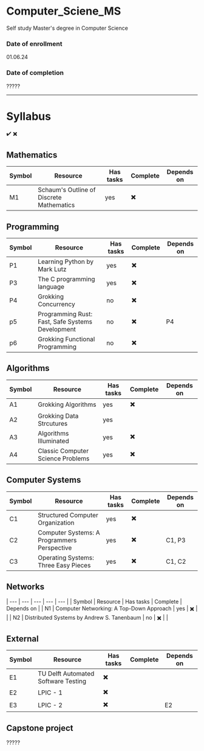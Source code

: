 # Computer_Sciene_MS
Self study Master's degree in Computer Science

### Date of enrollment 
01.06.24

### Date of completion
?????
___

# Syllabus 
✔️
✖️

## Mathematics 

| Symbol | Resource | Has tasks | Complete | Depends on |
| --- | --- | --- | --- | --- | 
| M1 | Schaum's Outline of Discrete Mathematics | yes | ✖️ |   |


## Programming

| Symbol | Resource | Has tasks | Complete | Depends on |
| --- | --- | --- | --- | --- |
| P1 | Learning Python by Mark Lutz | yes | ✖️ |   |
| P3 | The C programming language | yes | ✖️ |   |
| P4 | Grokking Concurrency | no | ✖️ |   |
| p5 | Programming Rust: Fast, Safe Systems Development | no | ✖️ | P4 |
| p6 | Grokking Functional Programming | no | ✖️ |   |


## Algorithms 

| Symbol | Resource | Has tasks | Complete | Depends on |
| --- | --- | --- | --- | --- |
| A1 | Grokking Algorithms | yes | ✖️ |  |
| A2 | Grokking Data Strcutures | yes  | |
| A3 | Algorithms Illuminated | yes | ✖️ |  |
| A4 | Classic Computer Science Problems | yes | ✖️ |  |

## Computer Systems 

| Symbol | Resource | Has tasks | Complete | Depends on |
| --- | --- | --- | --- | --- |
| C1 | Structured Computer Organization| yes | ✖️ |  |
| C2 | Computer Systems: A Programmers Perspective | yes | ✖️ | C1, P3 |
| C3 | Operating Systems: Three Easy Pieces | yes | ✖️ | C1, C2 |

## Networks
| --- | --- | --- | --- | --- |
| Symbol | Resource | Has tasks | Complete | Depends on | 
| N1 | Computer Networking: A Top-Down Approach | yes | ✖️ |  |
| N2 | Distributed Systems by Andrew S. Tanenbaum | no | ✖️ |  |

## External 


| Symbol | Resource | Has tasks | Complete | Depends on |
| --- | --- | --- | --- | --- | 
| E1 | TU Delft Automated Software Testing | ✖️ | | 
| E2 | LPIC - 1 | ✖️ |   |  |
| E3 | LPIC - 2 | ✖️ |  | E2 |

## Capstone project
?????


